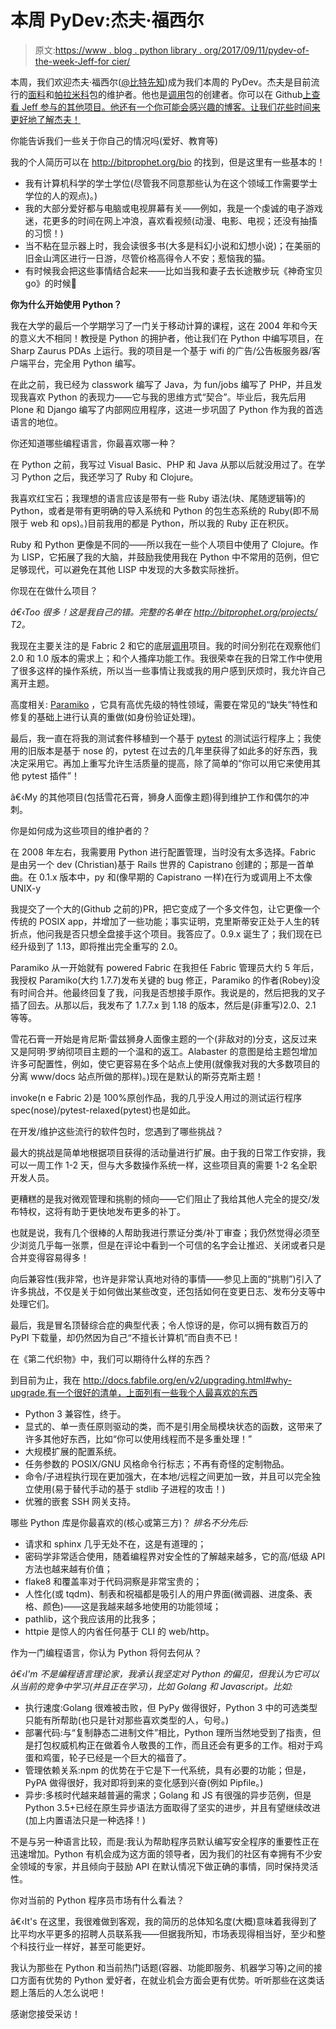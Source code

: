# 本周 PyDev:杰夫·福西尔

> 原文:[https://www . blog . python library . org/2017/09/11/pydev-of-the-week-Jeff-for cier/](https://www.blog.pythonlibrary.org/2017/09/11/pydev-of-the-week-jeff-forcier/)

本周，我们欢迎杰夫·福西尔([@比特先知](https://twitter.com/bitprophet))成为我们本周的 PyDev。杰夫是目前流行的[面料](https://github.com/fabric/fabric)和[帕拉米科](https://github.com/paramiko/paramiko)包的维护者。他也是[调用](https://github.com/pyinvoke/invoke)包的创建者。你可以在 Github[上查看 Jeff 参与的其他项目。他还有一个你可能会感兴趣的博客。让我们花些时间来更好地了解杰夫！](https://github.com/bitprophet)

你能告诉我们一些关于你自己的情况吗(爱好、教育等)

我的个人简历可以在 http://bitprophet.org/bio 的找到，但是这里有一些基本的！

*   我有计算机科学的学士学位(尽管我不同意那些认为在这个领域工作需要学士学位的人的观点)。)
*   我的大部分爱好都与电脑或电视屏幕有关——例如，我是一个虔诚的电子游戏迷，花更多的时间在网上冲浪，喜欢看视频(动漫、电影、电视；还没有抽搐的习惯！)
*   当不粘在显示器上时，我会读很多书(大多是科幻小说和幻想小说)；在美丽的旧金山湾区进行一日游，尽管价格高得令人不安；惹恼我的猫。
*   有时候我会把这些事情结合起来——比如当我和妻子去长途散步玩《神奇宝贝 go》的时候🙂

**你为什么开始使用 Python？**

我在大学的最后一个学期学习了一门关于移动计算的课程，这在 2004 年和今天的意义大不相同！教授是 Python 的拥护者，他让我们在 Python 中编写项目，在 Sharp Zaurus PDAs 上运行。我的项目是一个基于 wifi 的广告/公告板服务器/客户端平台，完全用 Python 编写。

在此之前，我已经为 classwork 编写了 Java，为 fun/jobs 编写了 PHP，并且发现我喜欢 Python 的表现力——它与我的思维方式“契合”。毕业后，我先后用 Plone 和 Django 编写了内部网应用程序，这进一步巩固了 Python 作为我的首选语言的地位。

你还知道哪些编程语言，你最喜欢哪一种？

在 Python 之前，我写过 Visual Basic、PHP 和 Java 从那以后就没用过了。在学习 Python 之后，我还学习了 Ruby 和 Clojure。

我喜欢红宝石；我理想的语言应该是带有一些 Ruby 语法(块、尾随逻辑等)的 Python，或者是带有更明确的导入系统和 Python 的包生态系统的 Ruby(即不局限于 web 和 ops)。)目前我用的都是 Python，所以我的 Ruby 正在积灰。

Ruby 和 Python 更像是不同的——所以我在一些个人项目中使用了 Clojure。作为 LISP，它拓展了我的大脑，并鼓励我使用我在 Python 中不常用的范例，但它足够现代，可以避免在其他 LISP 中发现的大多数实际挫折。

你现在在做什么项目？

*â€‹Too 很多！这是我自己的错。完整的名单在 http://bitprophet.org/projects/ T2。*

我现在主要关注的是 Fabric 2 和它的底层[调用](http://www.pyinvoke.org/)项目。我的时间分别花在观察他们 2.0 和 1.0 版本的需求上；和个人搔痒功能工作。我很荣幸在我的日常工作中使用了很多这样的操作系统，所以当一些事情让我或我的用户感到厌烦时，我允许自己离开主题。

高度相关: [Paramiko](http://www.paramiko.org/) ，它具有高优先级的特性领域，需要在常见的“缺失”特性和修复的基础上进行认真的重做(如身份验证处理)。

最后，我一直在将我的测试套件移植到一个基于 [pytest](https://github.com/bitprophet/pytest-relaxed) 的测试运行程序上；我使用的旧版本是基于 nose 的，pytest 在过去的几年里获得了如此多的好东西，我决定采用它。再加上重写允许生活质量的提高，除了简单的“你可以用它来使用其他 pytest 插件”！

â€‹My 的其他项目(包括雪花石膏，狮身人面像主题)得到维护工作和偶尔的冲刺。

你是如何成为这些项目的维护者的？

在 2008 年左右，我需要用 Python 进行配置管理，当时没有太多选择。Fabric 是由另一个 dev (Christian)基于 Rails 世界的 Capistrano 创建的；那是一首单曲。在 0.1.x 版本中，py 和(像早期的 Capistrano 一样)在行为或调用上不太像 UNIX-y

我提交了一个大的(Github 之前的)PR，把它变成了一个多文件包，让它更像一个传统的 POSIX app，并增加了一些功能；事实证明，克里斯蒂安正处于人生的转折点，他问我是否只想全盘接手这个项目。我答应了。0.9.x 诞生了；我们现在已经升级到了 1.13，即将推出完全重写的 2.0。

Paramiko 从一开始就有 powered Fabric 在我担任 Fabric 管理员大约 5 年后，我授权 Paramiko(大约 1.7.7)发布关键的 bug 修正，Paramiko 的作者(Robey)没有时间合并。他最终回复了我，问我是否想接手原作。我说是的，然后把我的叉子插了回去。从那以后，我发布了 1.7.7.x 到 1.18 的版本，然后是(非重写)2.0、2.1 等等。

雪花石膏一开始是肯尼斯·雷兹狮身人面像主题的一个(非敌对的)分支，这反过来又是阿明·罗纳彻项目主题的一个温和的返工。Alabaster 的意图是给主题包增加许多可配置性，例如，使它更容易在多个站点上使用(就像我对我的大多数项目的分离 www/docs 站点所做的那样)。)现在是默认的斯芬克斯主题！

invoke(n e Fabric 2)是 100%原创作品，我的几乎没人用过的测试运行程序 spec(nose)/pytest-relaxed(pytest)也是如此。

在开发/维护这些流行的软件包时，您遇到了哪些挑战？

最大的挑战是简单地根据项目获得的活动量进行扩展。由于我的日常工作安排，我可以一周工作 1-2 天，但与大多数操作系统一样，这些项目真的需要 1-2 名全职开发人员。

更糟糕的是我对微观管理和挑剔的倾向——它们阻止了我给其他人完全的提交/发布特权，这将有助于更快地发布更多的补丁。

也就是说，我有几个很棒的人帮助我进行票证分类/补丁审查；我仍然觉得必须至少浏览几乎每一张票，但是在评论中看到一个可信的名字会让推迟、关闭或者只是合并变得容易得多！

向后兼容性(我非常，也许是非常认真地对待的事情——参见上面的“挑剔”)引入了许多挑战，不仅是关于如何做出某些改变，还包括如何在变更日志、发布分支等中处理它们。

最后，我是冒名顶替综合症的典型代表；令人惊讶的是，你可以拥有数百万的 PyPI 下载量，却仍然因为自己“不擅长计算机”而自责不已！

在《第二代织物》中，我们可以期待什么样的东西？

到目前为止，我在 http://docs.fabfile.org/en/v2/upgrading.html#why-upgrade,有一个很好的清单，上面列有一些我个人最喜欢的东西

*   Python 3 兼容性，终于。
*   显式的、单一责任原则驱动的类，而不是引用全局模块状态的函数，这带来了许多其他好东西，比如“你可以使用线程而不是多重处理！”
*   大规模扩展的配置系统。
*   任务参数的 POSIX/GNU 风格命令行标志；不再有奇怪的定制物品。
*   命令/子进程执行现在更加强大，在本地/远程之间更加一致，并且可以完全独立使用(易于替代手动的基于 stdlib 子进程的攻击！)
*   优雅的嵌套 SSH 网关支持。

哪些 Python 库是你最喜欢的(核心或第三方)？
 *排名不分先后:*

*   请求和 sphinx 几乎无处不在，这是有道理的；
*   密码学非常适合使用，随着编程界对安全性的了解越来越多，它的高/低级 API 方法也越来越有价值；
*   flake8 和覆盖率对于代码洞察是非常宝贵的；
*   人性化(或 tqdm)、制表和祝福都是吸引人的用户界面(微调器、进度条、表格、颜色)——这是我越来越多地使用的功能领域；
*   pathlib，这个我应该用的比我多；
*   httpie 是惊人的内省任何基于 CLI 的 web/http。

作为一门编程语言，你认为 Python 将何去何从？

*â€‹I'm 不是编程语言理论家，我承认我坚定对 Python 的偏见，但我认为它可以从当前的竞争中学习(并且正在学习)，比如 Golang 和 Javascript。比如:*

*   执行速度:Golang 很难被击败，但 PyPy 做得很好，Python 3 中的可选类型只能有所帮助(也只是针对那些喜欢类型的人，句号。)
*   部署代码:与“复制静态二进制文件”相比，Python 理所当然地受到了指责，但是打包权威机构正在做着令人敬畏的工作，而且还会有更多的工作。相对于鸡蛋和鸡蛋，轮子已经是一个巨大的福音了。
*   管理依赖关系:npm 的优势在于它是下一代系统，具有必要的功能；但是，PyPA 做得很好，我对即将到来的变化感到兴奋(例如 Pipfile。)
*   异步:多核时代越来越普遍的需求；Golang 和 JS 有很强的异步范例，但是 Python 3.5+已经在原生异步语法方面取得了坚实的进步，并且有望继续改进(加上内置语法只是一种选择！)

不是与另一种语言比较，而是:我认为帮助程序员默认编写安全程序的重要性正在迅速增加。Python 有机会成为这方面的领导者，因为我们的社区有幸拥有不少安全领域的专家，并且倾向于鼓励 API 在默认情况下做正确的事情，同时保持灵活性。

你对当前的 Python 程序员市场有什么看法？

â€‹It's 在这里，我很难做到客观，我的简历的总体知名度(大概)意味着我得到了比平均水平更多的招聘人员联系我——但据我所知，市场表现得相当好，至少和整个科技行业一样好，甚至可能更好。

我认为那些在 Python 和当前热门话题(容器、功能即服务、机器学习等)之间的接口方面有优势的 Python 爱好者，在就业机会方面会更有优势。听听那些在这类话题上落后的人怎么说吧！

感谢您接受采访！